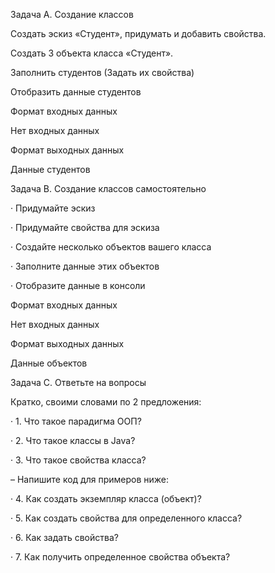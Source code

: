 Задача A. Создание классов

Создать эскиз «Студент», придумать и добавить свойства.

Создать 3 объекта класса «Студент».

Заполнить студентов (Задать их свойства)

Отобразить данные студентов

Формат входных данных

Нет входных данных

Формат выходных данных

Данные студентов


Задача B. Создание классов самостоятельно

· Придумайте эскиз

· Придумайте свойства для эскиза

· Создайте несколько объектов вашего класса

· Заполните данные этих объектов

· Отобразите данные в консоли

Формат входных данных

Нет входных данных

Формат выходных данных

Данные объектов


Задача C. Ответьте на вопросы

Кратко, своими словами по 2 предложения:

· 1. Что такое парадигма ООП?

· 2. Что такое классы в Java?

· 3. Что такое свойства класса?

– Напишите код для примеров ниже:

· 4. Как создать экземпляр класса (объект)?

· 5. Как создать свойства для определенного класса?

· 6. Как задать свойства?

· 7. Как получить определенное свойства объекта?